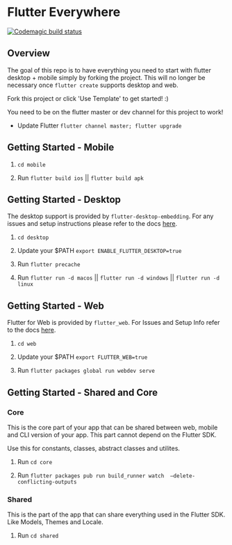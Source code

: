 # Flutter Everywhere

[![Codemagic build status](https://api.codemagic.io/apps/5cd2d9cbc959181f99f3bc4b/5d02566b85769116ab87cc8f/status_badge.svg)](https://codemagic.io/apps/5cd2d9cbc959181f99f3bc4b/5d02566b85769116ab87cc8f/latest_build)

## Overview

The goal of this repo is to have everything you need to start with flutter desktop + mobile simply by forking the project. This will no longer be necessary once `flutter create` supports desktop and web.

Fork this project or click 'Use Template' to get started! :)

You need to be on the flutter master or dev channel for this project to work!

- Update Flutter `flutter channel master; flutter upgrade`

## Getting Started - Mobile

1. `cd mobile`

2. Run `flutter build ios` || `flutter build apk`

## Getting Started - Desktop

The desktop support is provided by `flutter-desktop-embedding`. For any issues and setup instructions please refer to the docs [here](https://github.com/google/flutter-desktop-embedding).

1. `cd desktop`

2. Update your $PATH `export ENABLE_FLUTTER_DESKTOP=true`

3. Run `flutter precache`

4. Run `flutter run -d macos` || `flutter run -d windows` || `flutter run -d linux`

## Getting Started - Web

Flutter for Web is provided by `flutter_web`. For Issues and Setup Info refer to the docs [here](https://github.com/flutter/flutter_web).

1. `cd web`

2. Update your $PATH `export FLUTTER_WEB=true`

3. Run `flutter packages global run webdev serve`

## Getting Started - Shared and Core

### Core

This is the core part of your app that can be shared between web, mobile and CLI version of your app. This part cannot depend on the Flutter SDK. 

Use this for constants, classes, abstract classes and utilites.

1. Run `cd core`

2. Run  `flutter packages pub run build_runner watch  —delete-conflicting-outputs`

### Shared

This is the part of the app that can share everything used in the Flutter SDK. Like Models, Themes and Locale.

1. Run `cd shared`
